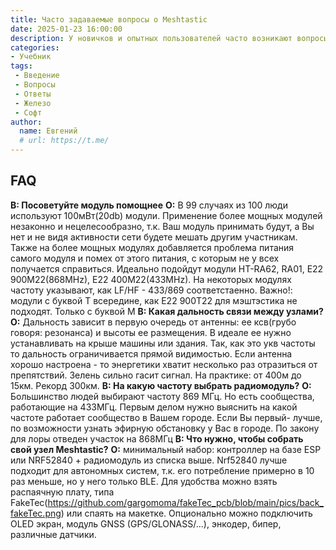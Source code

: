 ```yaml
---
title: Часто задаваемые вопросы о Meshtastic
date: 2025-01-23 16:00:00
description: У новичков и опытных пользователей часто возникают вопросы о сборке и настройке устройств Meshtastic здесь предоствалены ответы на них.
categories:
- Учебник
tags:
 - Введение
 - Вопросы
 - Ответы
 - Железо
 - Софт
author:
  name: Евгений
  # url: https://t.me/
---
```


## FAQ
**В: Посоветуйте модуль помощнее**
**О:** В 99 случаях из 100 люди используют 100мВт(20db) модули. Применение более мощных модулей незаконно и нецелесообразно, т.к. Ваш модуль принимать будут, а Вы нет и не видя активности сети будете мешать другим участникам. Также на более мощных модулях добавляется проблема питания самого модуля и помех от этого питания, с которым не у всех получается справиться. Идеально подойдут модули HT-RA62, RA01, E22 900M22(868MHz), E22 400M22(433MHz). На некоторых модулях частоту указывают, как LF/HF - 433/869 соответстаенно. Важно!: модули с буквой Т всередине, как Е22 900Т22 для мэштэстика не подходят. Только с буквой М
**В: Какая дальность связи между узлами?**
**О:** Дальность зависит в первую очередь от антенны: ее ксв(грубо говоря: резонанса) и высоты ее размещения. В идеале ее нужно устанавливать на крыше машины или здания. Так, как это укв частоты то дальность ограничивается прямой видимостью. Если антенна хорошо настроена - то энергетики хватит несколько раз отразиться от препятствий. Зелень сильно гасит сигнал. На практике: от 400м до 15км. Рекорд 300км.
**В: На какую частоту выбрать радиомодуль?**
**О:** Большинство людей выбирают частоту 869 МГц. Но есть сообщества, работающие на 433МГц. Первым делом нужно выяснить на какой частоте работает сообщество в Вашем городе. Если Вы первый- лучше, по возможности узнать эфирную обстановку у Вас в городе. По закону для лоры отведен участок на 868МГц
**В: Что нужно, чтобы собрать свой узел Meshtastic?**
**О:** минимальный набор: контроллер на базе ESP или NRF52840 + радиомодуль из списка выше. Nrf52840 лучше подходит для автономных систем, т.к. его потребление примерно в 10 раз меньше, но у него только BLE. Для удобства можно взять распаячную плату, типа FakeTec(https://github.com/gargomoma/fakeTec_pcb/blob/main/pics/back_fakeTec.png) или спаять на макетке. Опционально можно подключить OLED экран, модуль GNSS (GPS/GLONASS/...), энкодер, бипер, различные датчики.
